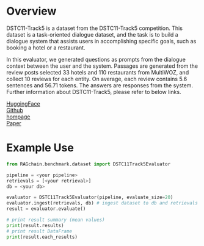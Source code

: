 # Overview

DSTC11-Track5 is a dataset from the DSTC11-Track5 competition. 
This dataset is a task-oriented dialogue dataset, and the task is to build a dialogue system that assists users 
in accomplishing specific goals, such as booking a hotel or a restaurant.

In this evaluator, we generated questions as prompts from the dialogue context between the user and the system.
Passages are generated from the review posts selected 33 hotels and 110 restaurants from MultiWOZ, and collect 10 reviews for each entity. 
On  average, each review contains 5.6 sentences and 56.71 tokens. 
The answers are responses from the system.
Further information about DSTC11-Track5, please refer to below links.

[HuggingFace](https://huggingface.co/datasets/NomaDamas/DSTC-11-Track-5)<br>
[Github](https://github.com/alexa/dstc11-track5)<br>
[hompage](https://dstc11.dstc.community/)<br>
[Paper](https://arxiv.org/abs/2305.12091)


# Example Use

```python
from RAGchain.benchmark.dataset import DSTC11Track5Evaluator

pipeline = <your pipeline>
retrievals = [<your retrieval>]
db = <your db>

evaluator = DSTC11Track5Evaluator(pipeline, evaluate_size=20)
evaluator.ingest(retrievals, db) # ingest dataset to db and retrievals
result = evaluator.evaluate()

# print result summary (mean values)
print(result.results)
# print result DataFrame
print(result.each_results)
```
